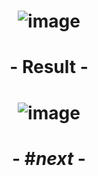 # <p align="center"> ![image](https://github.com/ChrstphrChevalier/42Cursus/assets/146819291/663b99b7-4e4f-4a38-85ae-43e2216d3c3f) </p>

# <p align="center"> - Result - </p>

# <p align="center"> ![image](https://github.com/ChrstphrChevalier/42Cursus/assets/146819291/102c343e-9fed-40f3-ad84-05880001461b) </p>

# <p align="center"> - #*next* - </p>
